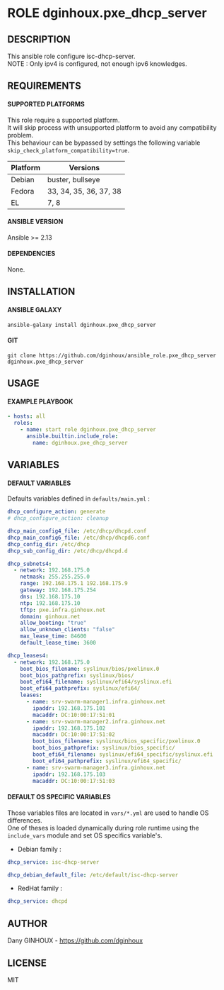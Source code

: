 # ROLE dginhoux.pxe_dhcp_server



## DESCRIPTION

This ansible role configure isc-dhcp-server.<br />
NOTE : Only ipv4 is configured, not enough ipv6 knowledges.


## REQUIREMENTS

#### SUPPORTED PLATFORMS

This role require a supported platform.<br />
It will skip process with unsupported platform to avoid any compatibility problem.<br />
This behaviour can be bypassed by settings the following variable `skip_check_platform_compatibility=true`.

| Platform | Versions |
|----------|----------|
| Debian | buster, bullseye |
| Fedora | 33, 34, 35, 36, 37, 38 |
| EL | 7, 8 |

#### ANSIBLE VERSION

Ansible >= 2.13

#### DEPENDENCIES

None.



## INSTALLATION

#### ANSIBLE GALAXY

```shell
ansible-galaxy install dginhoux.pxe_dhcp_server
```
#### GIT

```shell
git clone https://github.com/dginhoux/ansible_role.pxe_dhcp_server dginhoux.pxe_dhcp_server
```


## USAGE

#### EXAMPLE PLAYBOOK

```yaml
- hosts: all
  roles:
    - name: start role dginhoux.pxe_dhcp_server
      ansible.builtin.include_role:
        name: dginhoux.pxe_dhcp_server
```


## VARIABLES

#### DEFAULT VARIABLES

Defaults variables defined in `defaults/main.yml` : 

```yaml
dhcp_configure_action: generate
# dhcp_configure_action: cleanup

dhcp_main_config4_file: /etc/dhcp/dhcpd.conf
dhcp_main_config6_file: /etc/dhcp/dhcpd6.conf
dhcp_config_dir: /etc/dhcp
dhcp_sub_config_dir: /etc/dhcp/dhcpd.d

dhcp_subnets4:
  - network: 192.168.175.0
    netmask: 255.255.255.0
    range: 192.168.175.1 192.168.175.9
    gateway: 192.168.175.254
    dns: 192.168.175.10
    ntp: 192.168.175.10
    tftp: pxe.infra.ginhoux.net
    domain: ginhoux.net
    allow_booting: "true"
    allow_unknown_clients: "false"
    max_lease_time: 84600
    default_lease_time: 3600

dhcp_leases4:
  - network: 192.168.175.0
    boot_bios_filename: syslinux/bios/pxelinux.0
    boot_bios_pathprefix: syslinux/bios/
    boot_efi64_filename: syslinux/efi64/syslinux.efi
    boot_efi64_pathprefix: syslinux/efi64/
    leases:
      - name: srv-swarm-manager1.infra.ginhoux.net
        ipaddr: 192.168.175.101
        macaddr: DC:10:00:17:51:01
      - name: srv-swarm-manager2.infra.ginhoux.net
        ipaddr: 192.168.175.102
        macaddr: DC:10:00:17:51:02
        boot_bios_filename: syslinux/bios_specific/pxelinux.0
        boot_bios_pathprefix: syslinux/bios_specific/
        boot_efi64_filename: syslinux/efi64_specific/syslinux.efi
        boot_efi64_pathprefix: syslinux/efi64_specific/
      - name: srv-swarm-manager3.infra.ginhoux.net
        ipaddr: 192.168.175.103
        macaddr: DC:10:00:17:51:03
```

#### DEFAULT OS SPECIFIC VARIABLES

Those variables files are located in `vars/*.yml` are used to handle OS differences.<br />
One of theses is loaded dynamically during role runtime using the `include_vars` module and set OS specifics variable's.


* Debian family : 

```yaml
dhcp_service: isc-dhcp-server

dhcp_debian_default_file: /etc/default/isc-dhcp-server
```

* RedHat family : 

```yaml
dhcp_service: dhcpd
```



## AUTHOR

Dany GINHOUX - https://github.com/dginhoux



## LICENSE

MIT
